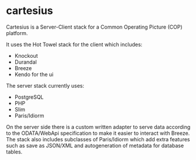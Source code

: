 cartesius
=========

Cartesius is a Server-Client stack for a Common Operating Picture (COP) platform.

It uses the Hot Towel stack for the client which includes:
* Knockout
* Durandal
* Breeze
* Kendo for the ui

The server stack currently uses:
* PostgreSQL
* PHP
* Slim
* Paris/Idiorm

On the server side there is a custom written adapter to serve data according to the ODATA/WebApi specification to make it easier to interact with Breeze.
The stack also includes subclasses of Paris/Idiorm which add extra features such as save as JSON/XML and autogeneration of metadata for database tables.
